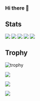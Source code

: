 ### Hi there 👋

<!--
**snakeauk/snakeauk** is a ✨ _special_ ✨ repository because its `README.md` (this file) appears on your GitHub profile.

Here are some ideas to get you started:

- 🔭 I’m currently working on ...
- 🌱 I’m currently learning ...
- 👯 I’m looking to collaborate on ...
- 🤔 I’m looking for help with ...
- 💬 Ask me about ...
- 📫 How to reach me: ...
- 😄 Pronouns: ...
- ⚡ Fun fact: ...
-->

## Stats
![](http://github-profile-summary-cards.vercel.app/api/cards/profile-details?username=snakeauk&theme=gruvbox)
![](http://github-profile-summary-cards.vercel.app/api/cards/repos-per-language?username=snakeauk&theme=gruvbox)
![](http://github-profile-summary-cards.vercel.app/api/cards/most-commit-language?username=snakeauk&theme=gruvbox)
![](http://github-profile-summary-cards.vercel.app/api/cards/stats?username=snakeauk&theme=gruvbox)
![](http://github-profile-summary-cards.vercel.app/api/cards/productive-time?username=snakeauk&theme=gruvbox&utcOffset=9)

## Trophy
![trophy](https://github-profile-trophy.vercel.app/?username=snakeauk&theme=gruvbox)

![](https://raw.githubusercontent.com/vn7n24fzkq/github-profile-summary-cards-example/master/profile-summary-card-output/transparent/3-stats.svg)

![](https://raw.githubusercontent.com/vn7n24fzkq/github-profile-summary-cards-example/master/profile-summary-card-output/transparent/4-productive-time.svg)

![](https://raw.githubusercontent.com/vn7n24fzkq/github-profile-summary-cards-example/master/profile-summary-card-output/transparent/0-profile-details.svg)
